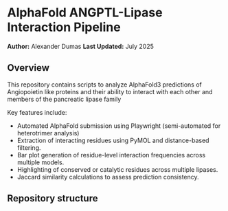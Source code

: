 # AlphaFold ANGPTL-Lipase Interaction Pipeline

**Author:** Alexander Dumas
**Last Updated:** July 2025

## Overview
This repository contains scripts to analyze AlphaFold3 predictions of Angiopoietin like proteins and their ability to interact with each other and members of the pancreatic lipase family

Key features include:
- Automated AlphaFold submission using Playwright (semi-automated for heterotrimer analysis)
- Extraction of interacting residues using PyMOL and distance-based filtering.
- Bar plot generation of residue-level interaction frequencies across multiple models.
- Highlighting of conserved or catalytic residues across multiple lipases.
- Jaccard similarity calculations to assess prediction consistency.

## Repository structure
